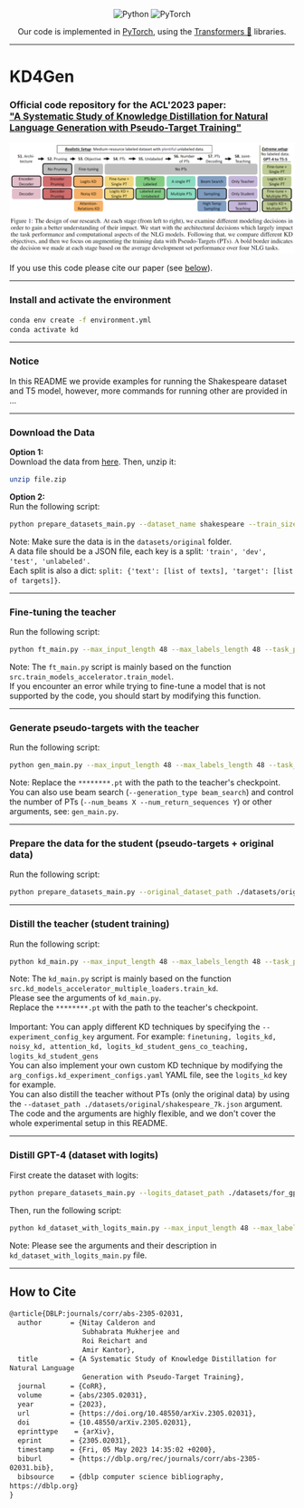 <div align="center">

![Python](https://img.shields.io/badge/python-3670A0?style=for-the-badge&logo=python&logoColor=ffdd54)
![PyTorch](https://img.shields.io/badge/PyTorch-%23EE4C2C.svg?style=for-the-badge&logo=PyTorch&logoColor=white)

Our code is implemented in [PyTorch](https://pytorch.org/), using the [Transformers 🤗](https://github.com/huggingface/transformers) libraries. 

</div>

______________________________________________________________________

# KD4Gen

### Official code repository for the ACL'2023 paper: <br> ["A Systematic Study of Knowledge Distillation for Natural Language Generation with Pseudo-Target Training"](https://arxiv.org/abs/2305.02031)


![Study](figures/study_diagram.PNG)

If you use this code please cite our paper (see [below](#citation)).

______________________________________________________________________

### Install and activate the environment

```bash
conda env create -f environment.yml
conda activate kd
```

______________________________________________________________________

### Notice
In this README we provide examples for running the Shakespeare dataset and T5 model, however, more commands for running other are provided in ...
______________________________________________________________________

### Download the Data

**Option 1:** <br>
Download the data from [here](https://drive.google.com/file/d/1Z2KcNgE36mgNEyTwfgQxAGfOqbl54L_v/view?usp=sharing). Then, unzip it:
```bash
unzip file.zip
```

**Option 2:** <br>
Run the following script:
```bash
python prepare_datasets_main.py --dataset_name shakespeare --train_size 7000 --val_size 750 --val_ppl_size 750 --unlabeled_size 28000 --unlabeled_split True --filter_by_length False --max_input_length 48 --max_labels_length 48 --add_ft_split full --file_name shakespeare_7k.json --output_dir ./datasets/original
```

Note: Make sure the data is in the `datasets/original` folder. <br>
A data file should be a JSON file, each key is a split: `'train', 'dev', 'test', 'unlabeled'.`<br>
Each split is also a dict: `split: {'text': [list of texts], 'target': [list of targets]}`. 

______________________________________________________________________

### Fine-tuning the teacher
Run the following script:

```bash
python ft_main.py --max_input_length 48 --max_labels_length 48 --task_prompt modern: --mixed_precision no --metrics all --num_beams 4 --seed 42 --debug False --do_train True --save_checkpoint_every_n_steps 0.55 --test_every_n_epochs 5 --keep_checkpoint_after_test False --n_patience_epochs 10 --metric_for_best_model sacrebleu --greater_is_better True --model_name t5-large --batch_size 96 --max_gpu_batch_size 96 --learning_rate 5e-05 --epochs 15 --output_dir ./outputs/shakespeare_7k/t5/ft_teacher/0_000050/none/none --dataset_path ./datasets/original/shakespeare_7k.json
```

Note: The `ft_main.py` script is mainly based on the function `src.train_models_accelerator.train_model`. <br>
If you encounter an error while trying to fine-tune a model that is not supported by the code, you should start by modifying this function.

______________________________________________________________________

### Generate pseudo-targets with the teacher
Run the following script:
```bash
python gen_main.py --max_input_length 48 --max_labels_length 48 --task_prompt modern: --mixed_precision no --split_for_generation unlabeled train --num_beams 48 --num_return_sequences 48 --generation_type sampling --add_original_data True --seed 42 --debug False --model_name t5-large --batch_size 96 --output_dir ./datasets/generations/shakespeare_7k/t5/sampling --dataset_path ./datasets/original/shakespeare_7k.json --checkpoint_path ./outputs/shakespeare_7k/t5/ft_teacher/0_000050/none/none/********.pt
```

Note: Replace the `********.pt` with the path to the teacher's checkpoint. <br>
You can also use beam search (`--generation_type beam_search`) and control the number of PTs (`--num_beams X --num_return_sequences Y`) or other arguments, see: `gen_main.py`. <br>
______________________________________________________________________

### Prepare the data for the student (pseudo-targets + original data)
Run the following script:
```bash
python prepare_datasets_main.py --original_dataset_path ./datasets/original/shakespeare_7k.json --generation_dataset_path ./datasets/generations/shakespeare_7k/t5/sampling/generated_datasets.json --n_augmentations_per_example 48 --file_name sampling_48.json --use_unlabeled True --use_labeled True --use_original True --output_dir ./datasets/with_augmentations/shakespeare_7k/t5
```

______________________________________________________________________

### Distill the teacher (student training)
Run the following script:
```bash
python kd_main.py --max_input_length 48 --max_labels_length 48 --task_prompt modern: --mixed_precision no --metrics all --num_beams 4 --seed 42 --debug False --do_train True --save_checkpoint_every_n_steps 0.55 --test_every_n_epochs 8 --keep_checkpoint_after_test True --n_patience_epochs 16 --ft_steps_at_end 10 --epochs 192 --stop_training_after_n_epochs 96 --metric_for_best_model sacrebleu --greater_is_better True --experiment_config_key logits_kd --student_name t5-small --teacher_name t5-large --batch_size 96 --max_gpu_batch_size 96 --learning_rate 0.0005 --output_dir ./outputs/shakespeare_7k/t5/kd/0_000500/logits_kd/sampling_48 --teacher_state_dict_path ./outputs/shakespeare_7k/t5/ft_teacher/0_000050/none/none/********.pt --dataset_path ./datasets/with_augmentations/shakespeare_7k/t5/sampling_48.json
```

Note: The `kd_main.py` script is mainly based on the function `src.kd_models_accelerator_multiple_loaders.train_kd`. <br>
Please see the arguments of `kd_main.py`. <br>
Replace the `********.pt` with the path to the teacher's checkpoint. <br><br>
Important: You can apply different KD techniques by specifying the `--experiment_config_key` argument. For example: `finetuning, logits_kd, noisy_kd, attention_kd, logits_kd_student_gens_co_teaching, logits_kd_student_gens`<br> 
You can also implement your own custom KD technique by modifying the `arg_configs.kd_experiment_configs.yaml` YAML file, see the `logits_kd` key for example. <br> 
You can also distill the teacher without PTs (only the original data) by using the `--dataset_path ./datasets/original/shakespeare_7k.json` argument. <br>
The code and the arguments are highly flexible, and we don't cover the whole experimental setup in this README. <br>
______________________________________________________________________

### Distill GPT-4 (dataset with logits)

First create the dataset with logits:
```bash
python prepare_datasets_main.py --logits_dataset_path ./datasets/for_gpt4/logits/shakespeare_7k.json --file_name 1.json --student_name t5-small --seed 42 --n_augmentations_per_example 1 --output_dir ./datasets/with_logits/shakespeare_7k
```

Then, run the following script:
```bash
python kd_dataset_with_logits_main.py --max_input_length 48 --max_labels_length 48 --task_prompt modern: --mixed_precision no --metrics all --num_beams 4 --seed 42 --debug False --do_train True --save_checkpoint_every_n_steps 0.55 --test_every_n_epochs 8 --keep_checkpoint_after_test True --n_patience_epochs 16 --ft_steps_at_end 10 --epochs 192 --stop_training_after_n_epochs 96 --metric_for_best_model sacrebleu --greater_is_better True --experiment_config_key logits_kd --student_name t5-small --batch_size 96 --max_gpu_batch_size 48 --learning_rate 0.003 --output_dir ./outputs/shakespeare_7k/t5/logits/0_003000/logits_kd/1 --dataset_path ./datasets/with_logits/shakespeare_7k/1.json
```

Note: Please see the arguments and their description in `kd_dataset_with_logits_main.py` file. <br>
______________________________________________________________________


## How to Cite
<a name="citation"/>

```
@article{DBLP:journals/corr/abs-2305-02031,
  author       = {Nitay Calderon and
                  Subhabrata Mukherjee and
                  Roi Reichart and
                  Amir Kantor},
  title        = {A Systematic Study of Knowledge Distillation for Natural Language
                  Generation with Pseudo-Target Training},
  journal      = {CoRR},
  volume       = {abs/2305.02031},
  year         = {2023},
  url          = {https://doi.org/10.48550/arXiv.2305.02031},
  doi          = {10.48550/arXiv.2305.02031},
  eprinttype    = {arXiv},
  eprint       = {2305.02031},
  timestamp    = {Fri, 05 May 2023 14:35:02 +0200},
  biburl       = {https://dblp.org/rec/journals/corr/abs-2305-02031.bib},
  bibsource    = {dblp computer science bibliography, https://dblp.org}
}
```